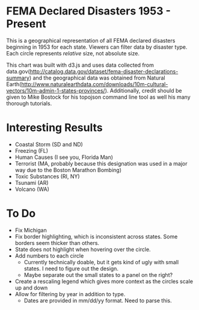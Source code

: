 # FEMA Declared Disasters 1953 - Present

This is a geographical representation of all FEMA declared disasters beginning in 1953 for each state. Viewers can filter data by disaster type. Each circle represents *relative* size, not absolute size.

This chart was built with d3.js and uses data collected from data.gov(http://catalog.data.gov/dataset/fema-disaster-declarations-summary) and the geographical data was obtained from Natural Earth(http://www.naturalearthdata.com/downloads/10m-cultural-vectors/10m-admin-1-states-provinces/). Additionally, credit should be given to Mike Bostock for his topojson command line tool as well his many thorough tutorials.

# Interesting Results
* Coastal Storm (SD and ND)
* Freezing (FL)
* Human Causes (I see you, Florida Man)
* Terrorist (MA, probably because this designation was used in a major way due to the Boston Marathon Bombing)
* Toxic Substances (RI, NY)
* Tsunami (AR)
* Volcano (WA)

# To Do
* Fix Michigan
* Fix border highlighting, which is inconsistent across states. Some borders seem thicker than others.
* State does not highlight when hovering over the circle.
* Add numbers to each circle
  * Currently technically doable, but it gets kind of ugly with small states. I need to figure out the design.
  * Maybe separate out the small states to a panel on the right?
* Create a rescaling legend which gives more context as the circles scale up and down
* Allow for filtering by year in addition to type. 
  * Dates are provided in mm/dd/yy format. Need to parse this.
